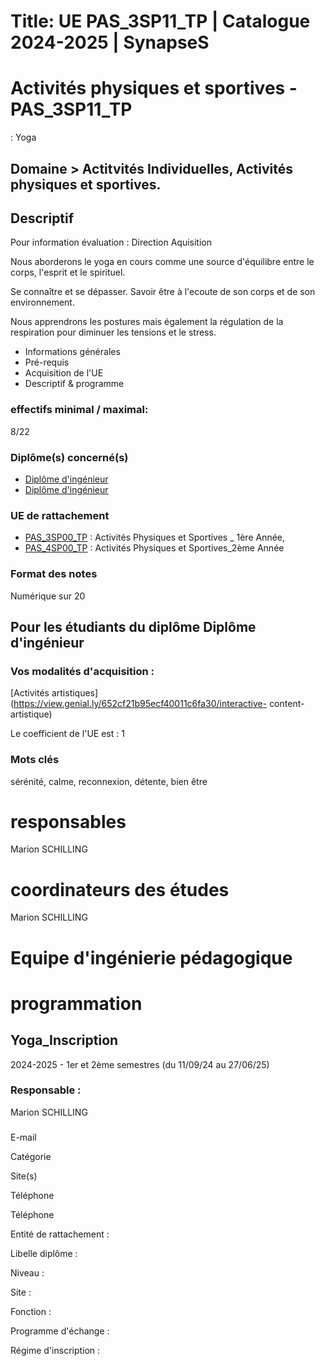 # Title: UE PAS_3SP11_TP | Catalogue 2024-2025 | SynapseS

#  [ ](/catalogue/2024-2025) Activités physiques et sportives \- PAS_3SP11_TP
: Yoga

## Domaine > Actitvités Individuelles, Activités physiques et sportives.

## Descriptif

Pour information évaluation : Direction Aquisition

Nous aborderons le yoga en cours comme une source d'équilibre entre le corps,
l'esprit et le spirituel.

Se connaître et se dépasser. Savoir être à l'ecoute de son corps et de son
environnement.

Nous apprendrons les postures mais également la régulation de la respiration
pour diminuer les tensions et le stress.

  * Informations générales
  * Pré-requis
  * Acquisition de l'UE
  * Descriptif & programme

### effectifs minimal / maximal:

8/22

### Diplôme(s) concerné(s)

  * [Diplôme d'ingénieur](/catalogue/2024-2025/diplome/4/ING-diplome-d-ingenieur)
  * [Diplôme d'ingénieur](/catalogue/2024-2025/diplome/4/ING-diplome-d-ingenieur)

### UE de rattachement

  * [PAS_3SP00_TP](/catalogue/2024-2025/ue/22184/PAS-3SP00-TP-activites-physiques-et-sportives-1ere-annee) : Activités Physiques et Sportives _ 1ère Année, 
  * [PAS_4SP00_TP](/catalogue/2024-2025/ue/24966/PAS-4SP00-TP-activites-physiques-et-sportives-2eme-annee) : Activités Physiques et Sportives_2ème Année

### Format des notes

Numérique sur 20

## Pour les étudiants du diplôme Diplôme d'ingénieur

### Vos modalités d'acquisition :

[Activités
artistiques](https://view.genial.ly/652cf21b95ecf40011c6fa30/interactive-
content-artistique)

Le coefficient de l'UE est : 1

### Mots clés

sérénité, calme, reconnexion, détente, bien être

# responsables

Marion SCHILLING

# coordinateurs des études

Marion SCHILLING

# Equipe d'ingénierie pédagogique

# programmation

## Yoga_Inscription

2024-2025 - 1er et 2ème semestres (du 11/09/24 au 27/06/25)

### Responsable :

Marion SCHILLING

###

E-mail

Catégorie

Site(s)

Téléphone

Téléphone

Entité de rattachement :

Libelle diplôme :

Niveau :

Site :

Fonction :

Programme d'échange :

Régime d'inscription :

